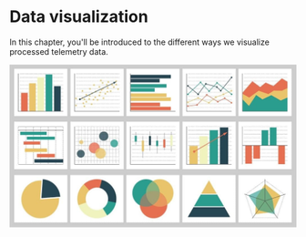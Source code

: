 # Data visualization

In this chapter, you'll be introduced to the different ways we visualize
processed telemetry data.

![Data visualization](../../images/data-vis.jpg)

